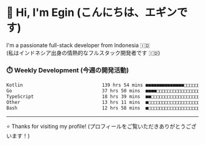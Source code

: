 # 👋 Hi, I'm Egin (こんにちは、エギンです)

I'm a passionate full-stack developer from Indonesia 🇮🇩  
(私はインドネシア出身の情熱的なフルスタック開発者です 🇮🇩)

### ⏱️ Weekly Development (今週の開発活動)

<!--START_SECTION:waka-->

```txt
Kotlin                             139 hrs 54 mins ■■■■■■■■■■■■■■□□□□□□□□□□□   54.06 %
Go                                 37 hrs 50 mins  ■■■■□□□□□□□□□□□□□□□□□□□□□   14.62 %
TypeScript                         18 hrs 39 mins  ■■□□□□□□□□□□□□□□□□□□□□□□□   07.21 %
Other                              13 hrs 11 mins  ■□□□□□□□□□□□□□□□□□□□□□□□□   05.10 %
Bash                               12 hrs 58 mins  ■□□□□□□□□□□□□□□□□□□□□□□□□   05.01 %
```

<!--END_SECTION:waka-->

---

⭐️ Thanks for visiting my profile! (プロフィールをご覧いただきありがとうございます！)


<!-- Security scan triggered at 2025-09-02 02:45:51 -->